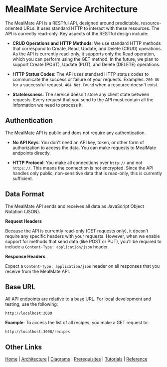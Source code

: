 # MealMate Service Architecture

The MealMate API is a RESTful API, designed around predictable, resource-oriented URLs. It  uses standard HTTP to interact with these resources. The API is currently read-only. Key aspects of the RESTful design include:

* **CRUD Operations and HTTP Methods**: We use standard HTTP methods that correspond to Create, Read, Update, and Delete (CRUD) operations. As the API is currently read-only, it supports only the Read operation, which you can perform using the GET method. In the future, we plan to support Create (POST), Update (PUT), and Delete (DELETE) operations.

* **HTTP Status Codes**: The API uses standard HTTP status codes to communicate the success or failure of your requests. Examples: `200 OK` for a successful request, `404 Not Found` when a resource doesn't exist.

* **Statelessness**: The service doesn't store any client state between requests. Every request that you send to the API must contain all the information we need to process it.

## Authentication

The MealMate API is public and does not require any authentication.

* **No API Keys**: You don't need an API key, token, or  other form of authorization to access the data. You can make requests to MealMate endpoints directly.

* **HTTP Protocol**: You make all connections over `http://` and not `https://`. This means the connection is not encrypted. Since the API handles only public, non-sensitive data that is  read-only, this is currently sufficient.

## Data Format

The MealMate API sends and receives all data as JavaScript Object Notation (JSON).

**Request Headers**

Because the API is currently read-only (GET requests only), it doesn't require any specific headers with your requests. However, when we enable support for methods that send data (like POST or PUT), you'll be required to include a `Content-Type: application/json` header.

**Response Headers**

Expect a `Content-Type: application/json` header on all responses that you receive from the MealMate API.

## Base URL

All API endpoints are relative to a base URL. For local development and testing, use the following:

`http://localhost:3000`

**Example**: To access the list of all recipes, you make a GET request to:

`http://localhost:3000/recipes`

## Other Links

[Home](./index.md)  |  [Architecture](./mmarchitecture.md)  |  [Diagrams](./mmdiagrams.md) | [Prerequisites](./mmprefland.md) | [Tutorials](./mmtutorial.md) | [Reference](./mmref.md)

